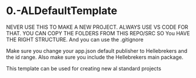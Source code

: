 # 0.-ALDefaultTemplate

NEVER USE THIS TO MAKE A NEW PROJECT. ALWAYS USE VS CODE FOR THAT. YOU CAN COPY THE FOLDERS FROM THIS REPO/SRC SO You HAVE THE RIGHT STRUCTURE.
And you can use the .gitignore

Make sure you change your app.json default publisher to Hellebrekers and the id range. Also make sure you include the Hellebrekers main package.

This template can be used for creating new al standard projects
